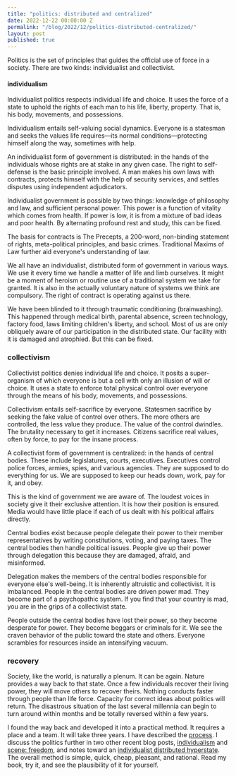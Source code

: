 ```yaml
---
title: "politics: distributed and centralized"
date: 2022-12-22 00:00:00 Z
permalink: "/blog/2022/12/politics-distributed-centralized/"
layout: post
published: true
---
```


Politics is the set of principles that guides the official use of force in a society. There are two kinds: individualist and collectivist.

#### individualism

Individualist politics respects individual life and choice. It uses the force of a state to uphold the rights of each man to his life, liberty, property. That is, his body, movements, and possessions. 

Individualism entails self-valuing social dynamics. Everyone is a statesman and seeks the values life requires—its normal conditions—protecting himself along the way, sometimes with help.

An individualist form of government is distributed: in the hands of the individuals whose rights are at stake in any given case. The right to self-defense is the basic principle involved. A man makes his own laws with contracts, protects himself with the help of security services, and settles disputes using independent adjudicators. 

Individualist government is possible by two things: knowledge of philosophy and law, and sufficient personal power. This power is a function of vitality which comes from health. If power is low, it is from a mixture of bad ideas and poor health. By alternating profound rest and study, this can be fixed.

The basis for contracts is The Precepts, a 200-word, non-binding statement of rights, meta-political principles, and basic crimes. Traditional Maxims of Law further aid everyone's understanding of law.

We all have an individualist, distributed form of government in various ways. We use it every time we handle a matter of life and limb ourselves. It might be a moment of heroism or routine use of a traditional system we take for granted. It is also in the actually voluntary nature of systems we think are compulsory. The right of contract is operating against us there. 

We have been blinded to it through traumatic conditioning (brainwashing). This happened through medical birth, parental absence, screen technology, factory food, laws limiting children's liberty, and school. Most of us are only obliquely aware of our participation in the distributed state. Our facility with it is damaged and atrophied. But this can be fixed.

### collectivism

Collectivist politics denies individual life and choice. It posits a super-organism of which everyone is but a cell with only an illusion of will or choice. It uses a state to enforce total physical control over everyone through the means of his body, movements, and possessions. 

Collectivism entails self-sacrifice by everyone. Statesmen sacrifice by seeking the fake value of control over others. The more others are controlled, the less value they produce. The value of the control dwindles. The brutality necessary to get it increases. Citizens sacrifice real values, often by force, to pay for the insane process. 

A collectivist form of government is centralized: in the hands of central bodies. These include legislatures, courts, executives. Executives control police forces, armies, spies, and various agencies. They are supposed to do everything for us. We are supposed to keep our heads down, work, pay for it, and obey.

This is the kind of government we are aware of. The loudest voices in society give it their exclusive attention. It is how their position is ensured. Media would have little place if each of us dealt with his political affairs directly.

Central bodies exist because people delegate their power to their member representatives by writing constitutions, voting, and paying taxes. The central bodies then handle political issues. People give up their power through delegation this because they are damaged, afraid, and misinformed.

Delegation makes the members of the central bodies responsible for everyone else's well-being. It is inherently altruistic and collectivist. It is imbalanced. People in the central bodies are driven power mad. They become part of a psychopathic system. If you find that your country is mad, you are in the grips of a collectivist state. 

People outside the central bodies have lost their power, so they become desperate for power. They become beggars or criminals for it. We see the craven behavior of the public toward the state and others. Everyone scrambles for resources inside an intensifying vacuum.

### recovery

Society, like the world, is naturally a plenum. It can be again. Nature provides a way back to that state. Once a few individuals recover their living power, they will move others to recover theirs. Nothing conducts faster through people than life force. Capacity for correct ideas about politics will return. The disastrous situation of the last several millennia can begin to turn around within months and be totally reversed within a few years.

I found the way back and developed it into a practical method. It requires a place and a team. It will take three years. I have described the [process](/protocol/#power). I discuss the politics further in two other recent blog posts, [individualism](/blog/2022/08/17/individualism/) and [scene: freedom](/blog/2020/11/11/scene-freedom/), and notes toward an [individualist distributed hyperstate](/other-writings/individualism/). The overall method is simple, quick, cheap, pleasant, and rational. Read my book, try it, and see the plausibility of it for yourself.
